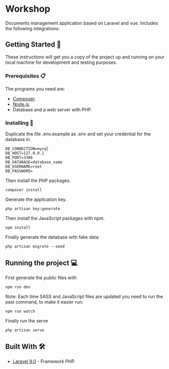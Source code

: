 <!-- TODO: Complete the description and about the appropriate license. -->
# Workshop

Documents management application based on Laravel and vue. Includes the following integrations:

<!-- - Mailchimp newsletter subscription
- Sendgrid email marketing
- Cloudinary assets upload -->

## Getting Started :rocket:

These instructions will get you a copy of the project up and running on your local machine for development and testing purposes.

### Prerequisites :clipboard:

The programs you need are:

-   [Composer](https://getcomposer.org/download/).
-   [Node.js](https://nodejs.org/en/download/).
-   Database and a web server with PHP.

### Installing 🔧

Duplicate the file .env.example as .env and set your credential for the database in.

```
DB_CONNECTION=mysql
DB_HOST=127.0.0.1
DB_PORT=3306
DB_DATABASE=database_name
DB_USERNAME=root
DB_PASSWORD=
```

Then install the PHP packages.

```
composer install
```

Generate the application key.

```
php artisan key:generate
```

Then install the JavaScript packages with npm.

```
npm install
```

Finally generate the database with fake data:

```
php artisan migrate --seed
```

## Running the project :computer:

First generate the public files with

```
npm run dev
```

Note: Each time SASS and JavaScript files are updated you need to run the past command, to make it easier run:

```
npm run watch
```

Finally run the serve

```
php artisan serve
```

## Built With 🛠️

-   [Laravel 9.0](https://laravel.com/docs/9.x/) - Framework PHP.

